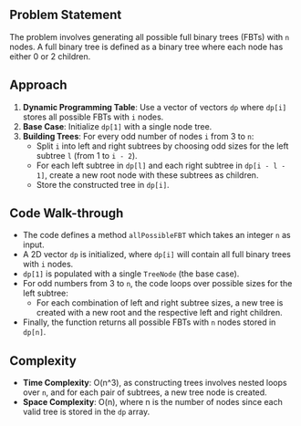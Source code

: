 ## Problem Statement
The problem involves generating all possible full binary trees (FBTs) with `n` nodes. A full binary tree is defined as a binary tree where each node has either 0 or 2 children.

## Approach
1. **Dynamic Programming Table**: Use a vector of vectors `dp` where `dp[i]` stores all possible FBTs with `i` nodes.
2. **Base Case**: Initialize `dp[1]` with a single node tree.
3. **Building Trees**: For every odd number of nodes `i` from 3 to `n`:
   - Split `i` into left and right subtrees by choosing odd sizes for the left subtree `l` (from 1 to `i - 2`).
   - For each left subtree in `dp[l]` and each right subtree in `dp[i - l - 1]`, create a new root node with these subtrees as children.
   - Store the constructed tree in `dp[i]`.

## Code Walk-through
- The code defines a method `allPossibleFBT` which takes an integer `n` as input.
- A 2D vector `dp` is initialized, where `dp[i]` will contain all full binary trees with `i` nodes.
- `dp[1]` is populated with a single `TreeNode` (the base case).
- For odd numbers from 3 to `n`, the code loops over possible sizes for the left subtree:
  - For each combination of left and right subtree sizes, a new tree is created with a new root and the respective left and right children.
- Finally, the function returns all possible FBTs with `n` nodes stored in `dp[n]`.

## Complexity
- **Time Complexity**: O(n^3), as constructing trees involves nested loops over `n`, and for each pair of subtrees, a new tree node is created.
- **Space Complexity**: O(n), where n is the number of nodes since each valid tree is stored in the `dp` array.
